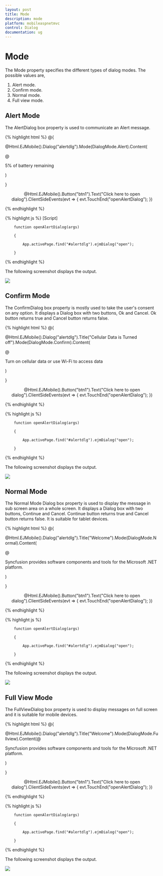 ```yaml
---
layout: post
title: Mode
description: mode
platform: mobileaspnetmvc
control: Dialog
documentation: ug
---
```


# Mode

The Mode property specifies the different types of dialog modes. The possible values are, 

1. Alert mode. 
2. Confirm mode.
3. Normal mode.
4. Full view mode.

## Alert Mode


The AlertDialog box property is used to communicate an Alert message.


{% highlight html %}
@{

@Html.EJMobile().Dialog("alertdlg").Mode(DialogMode.Alert).Content(

@<div>

5% of battery remaining

</div>)

}



<div style="text-align: center">

@Html.EJMobile().Button("btn1").Text("Click here to open dialog").ClientSideEvents(evt => { evt.TouchEnd("openAlertDialog"); })

</div>
{% endhighlight %}

{% highlight js %}
[Script]



        function openAlertDialog(args)

        {

            App.activePage.find("#alertdlg").ejmDialog("open");

        }
{% endhighlight %}


The following screenshot displays the output.

![](Mode_images/Mode_img1.png)


## Confirm Mode

The ConfirmDialog box property is mostly used to take the user's consent on any option. It displays a Dialog box with two buttons, Ok and Cancel. Ok button returns true and Cancel button returns false.


{% highlight html %}
@{

@Html.EJMobile().Dialog("alertdlg").Title("Cellular Data is Turned off").Mode(DialogMode.Confirm).Content(

@<div>

Turn on cellular data or use Wi-Fi to access data

</div>)

}



<div style="text-align: center">

@Html.EJMobile().Button("btn1").Text("Click here to open dialog").ClientSideEvents(evt => { evt.TouchEnd("openAlertDialog"); })

</div>
{% endhighlight %}

{% highlight js %}




        function openAlertDialog(args)

        {

            App.activePage.find("#alertdlg").ejmDialog("open");

        }
{% endhighlight %}


The following screenshot displays the output.

![](Mode_images/Mode_img2.png)


## Normal Mode

The Normal Mode Dialog box property is used to display the message in sub screen area on a whole screen. It displays a Dialog box with two buttons, Continue and Cancel. Continue button returns true and Cancel button returns false. It is suitable for tablet devices.


{% highlight html %}
@{

@Html.EJMobile().Dialog("alertdlg").Title("Welcome").Mode(DialogMode.Normal).Content(

@<div>

Syncfusion provides software components and tools for the Microsoft .NET platform.

</div>)

}



<div style="text-align: center">

@Html.EJMobile().Button("btn1").Text("Click here to open dialog").ClientSideEvents(evt => { evt.TouchEnd("openAlertDialog"); })

</div>
{% endhighlight %}

{% highlight js %}




        function openAlertDialog(args)

        {

            App.activePage.find("#alertdlg").ejmDialog("open");

        }
{% endhighlight %}


The following screenshot displays the output.

![](Mode_images/Mode_img3.png)


## Full View Mode

The FullViewDialog box property is used to display messages on full screen and it is suitable for mobile devices.


{% highlight html %}
@{

@Html.EJMobile().Dialog("alertdlg").Title("Welcome").Mode(DialogMode.Fullview).Content(@<div>

Syncfusion provides software components and tools for the Microsoft .NET platform.

</div>)

}



<div style="text-align: center">

@Html.EJMobile().Button("btn1").Text("Click here to open dialog").ClientSideEvents(evt => { evt.TouchEnd("openAlertDialog"); })

</div>
{% endhighlight %}

{% highlight js %}




        function openAlertDialog(args)

        {

            App.activePage.find("#alertdlg").ejmDialog("open");

        }
{% endhighlight %}


The following screenshot displays the output.

![](Mode_images/Mode_img4.png)


